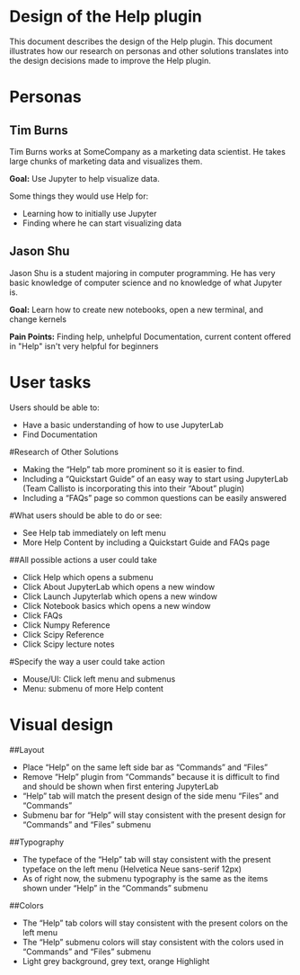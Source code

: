 # Design of the Help plugin

This document describes the design of the Help plugin. This document illustrates how
our research on personas and other solutions translates into the design decisions made to improve the Help plugin.

# Personas

## Tim Burns

Tim Burns works at SomeCompany as a marketing data scientist. He takes 
large chunks of marketing data and visualizes them.

**Goal:** Use Jupyter to help visualize data.

Some things they would use Help for:

* Learning how to initially use Jupyter
* Finding where he can start visualizing data

## Jason Shu

Jason Shu is a student majoring in computer programming. He has very 
basic knowledge of computer science and no knowledge of what Jupyter is.

**Goal:** Learn how to create new notebooks, open a new terminal, and change kernels

**Pain Points:** Finding help, unhelpful Documentation, current content offered in "Help"
isn't very helpful for beginners

# User tasks

Users should be able to:

* Have a basic understanding of how to use JupyterLab
* Find Documentation

#Research of Other Solutions

* Making the “Help” tab more prominent so it is easier to find.
* Including a “Quickstart Guide” of an easy way to start using JupyterLab (Team Callisto is incorporating this into their “About” plugin)
* Including a “FAQs” page so common questions can be easily answered

#What users should be able to do or see:

* See Help tab immediately on left menu
* More Help Content by including a Quickstart Guide and FAQs page

##All possible actions a user could take

* Click Help which opens a submenu
* Click About JupyterLab which opens a new window
* Click Launch Jupyterlab which opens a new window 
* Click Notebook basics which opens a new window
* Click FAQs
* Click Numpy Reference
* Click Scipy Reference
* Click Scipy lecture notes

#Specify the way a user could take action

* Mouse/UI: Click left menu and submenus
* Menu: submenu of more Help content

# Visual design

##Layout

* Place “Help” on the same left side bar as “Commands” and “Files”
* Remove “Help” plugin from “Commands” because it is difficult to find and should be shown when first entering JupyterLab
* “Help” tab will match the present design of the side menu “Files” and “Commands” 
* Submenu bar for “Help” will stay consistent with the present design for “Commands” and “Files” submenu

##Typography

* The typeface of the “Help” tab will stay consistent with the present typeface on the left menu (Helvetica Neue sans-serif 12px)
* As of right now, the submenu typography is the same as the items shown under “Help” in the “Commands” submenu

##Colors

* The “Help” tab colors will stay consistent with the present colors on the left menu
* The “Help” submenu colors will stay consistent with the colors used in “Commands” and “Files” submenu
* Light grey background, grey text, orange Highlight
 

